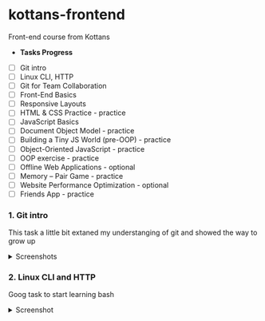 # kottans-frontend
Front-end course from Kottans
- **Tasks Progress**
- [ ] Git intro
- [ ] Linux CLI, HTTP
- [ ] Git for Team Collaboration
- [ ] Front-End Basics
- [ ] Responsive Layouts
- [ ] HTML & CSS Practice - practice
- [ ] JavaScript Basics
- [ ] Document Object Model - practice
- [ ] Building a Tiny JS World (pre-OOP) - practice
- [ ] Object-Oriented JavaScript - practice
- [ ] OOP exercise - practice
- [ ] Offline Web Applications - optional
- [ ] Memory – Pair Game - practice
- [ ] Website Performance Optimization - optional
- [ ] Friends App - practice

### 1. Git intro
This task a little bit extaned my understanging of git and showed the way to grow up
<details><summary>Screenshots</summary>
  
![GIT Main](https://github.com/vladyslavmaistruk/kottans-frontend/blob/main/1-git_intro/git_main.png)

![GIT Remote](https://github.com/vladyslavmaistruk/kottans-frontend/blob/main/1-git_intro/git_remote.png)

![Version Control with GIT](https://github.com/vladyslavmaistruk/kottans-frontend/blob/main/1-git_intro/version_control_with_GIT_udacity.png)

</details>

### 2. Linux CLI and HTTP
Goog task to start learning bash
<details><summary>Screenshot</summary>
  
![Linux Survival](https://github.com/vladyslavmaistruk/kottans-frontend/blob/main/1-git_intro/git_main.png)

</details>

